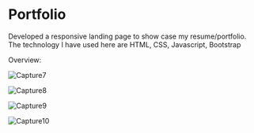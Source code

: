 # Portfolio

Developed a responsive landing page to show case my resume/portfolio. 
The technology I have used here are HTML, CSS, Javascript, Bootstrap


Overview:


![Capture7](https://user-images.githubusercontent.com/64723465/192132115-f4d0841e-affb-4942-9095-df5b0da96012.PNG)

![Capture8](https://user-images.githubusercontent.com/64723465/192132116-c8c89ed9-9ce9-4e2f-a2c5-3af81458a943.PNG)

![Capture9](https://user-images.githubusercontent.com/64723465/192132119-ec6c10b0-072b-4572-965d-e80e60af216b.PNG)

![Capture10](https://user-images.githubusercontent.com/64723465/192132123-653ec23c-f08d-42d5-b45c-3fb873a7c590.PNG)
